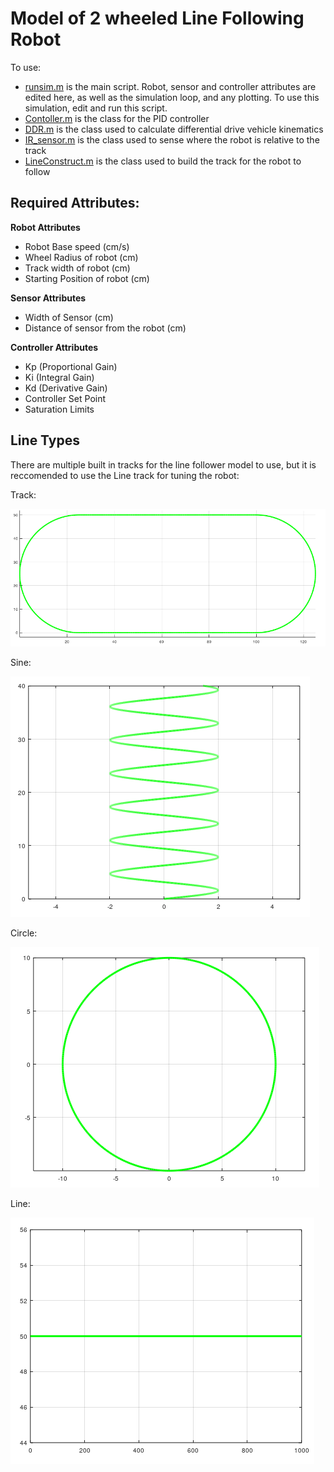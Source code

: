 # Model of 2 wheeled Line Following Robot
To use:
* [runsim.m](runsim.m) is the main script. Robot, sensor and controller attributes are edited here, as well as the simulation loop, and any plotting. To use this simulation, edit and run this script.
* [Contoller.m](Controller.m) is the class for the PID controller
* [DDR.m](DDR.m) is the class used to calculate differential drive vehicle kinematics
* [IR_sensor.m](IR_sensor.m) is the class used to sense where the robot is relative to the track
* [LineConstruct.m](LineConstruct.m) is the class used to build the track for the robot to follow 


## **Required Attributes:**
**Robot Attributes**
* Robot Base speed (cm/s)
* Wheel Radius of robot (cm)
* Track width of robot (cm)
* Starting Position of robot (cm)

**Sensor Attributes**
* Width of Sensor (cm)
* Distance of sensor from the robot (cm)

**Controller Attributes**
* Kp (Proportional Gain)
* Ki (Integral Gain)
* Kd (Derivative Gain)
* Controller Set Point
* Saturation Limits


## **Line Types**
There are multiple built in tracks for the line follower model to use, but it is reccomended to use the Line track for tuning the robot:

Track:

![alt text](docs/BuildTrack.PNG "BuildTrack")

Sine:

![alt text](docs/BuildSine.PNG "BuildSine")

Circle:

![alt text](docs/BuildCircle.PNG "BuildCircle")

Line: 

![alt text](docs/BuildLine.PNG "BuildLine")

